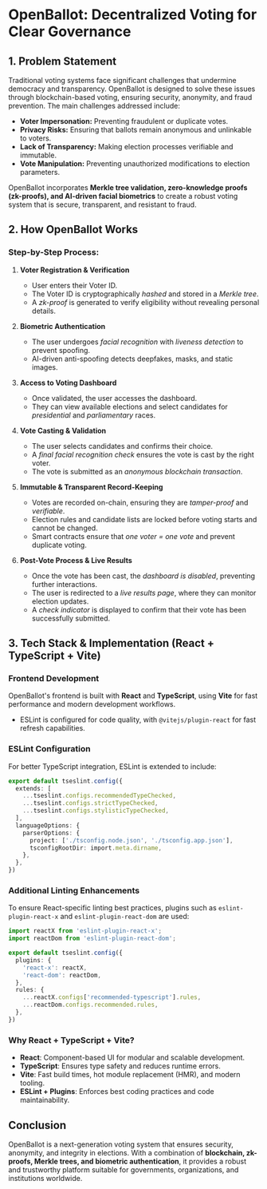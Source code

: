 # OpenBallot: Decentralized Voting for Clear Governance

## 1. Problem Statement
Traditional voting systems face significant challenges that undermine democracy and transparency. OpenBallot is designed to solve these issues through blockchain-based voting, ensuring security, anonymity, and fraud prevention. The main challenges addressed include:

- **Voter Impersonation:** Preventing fraudulent or duplicate votes.
- **Privacy Risks:** Ensuring that ballots remain anonymous and unlinkable to voters.
- **Lack of Transparency:** Making election processes verifiable and immutable.
- **Vote Manipulation:** Preventing unauthorized modifications to election parameters.

OpenBallot incorporates **Merkle tree validation, zero-knowledge proofs (zk-proofs), and AI-driven facial biometrics** to create a robust voting system that is secure, transparent, and resistant to fraud.

## 2. How OpenBallot Works

### Step-by-Step Process:

1. **Voter Registration & Verification**
   - User enters their Voter ID.
   - The Voter ID is cryptographically *hashed* and stored in a *Merkle tree*.
   - A *zk-proof* is generated to verify eligibility without revealing personal details.
   
2. **Biometric Authentication**
   - The user undergoes *facial recognition* with *liveness detection* to prevent spoofing.
   - AI-driven anti-spoofing detects deepfakes, masks, and static images.

3. **Access to Voting Dashboard**
   - Once validated, the user accesses the dashboard.
   - They can view available elections and select candidates for *presidential* and *parliamentary* races.

4. **Vote Casting & Validation**
   - The user selects candidates and confirms their choice.
   - A *final facial recognition check* ensures the vote is cast by the right voter.
   - The vote is submitted as an *anonymous blockchain transaction*.
   
5. **Immutable & Transparent Record-Keeping**
   - Votes are recorded on-chain, ensuring they are *tamper-proof* and *verifiable*.
   - Election rules and candidate lists are locked before voting starts and cannot be changed.
   - Smart contracts ensure that *one voter = one vote* and prevent duplicate voting.

6. **Post-Vote Process & Live Results**
   - Once the vote has been cast, the *dashboard is disabled*, preventing further interactions.
   - The user is redirected to a *live results page*, where they can monitor election updates.
   - A *check indicator* is displayed to confirm that their vote has been successfully submitted.

## 3. Tech Stack & Implementation (React + TypeScript + Vite)

### Frontend Development
OpenBallot's frontend is built with **React** and **TypeScript**, using **Vite** for fast performance and modern development workflows.
- ESLint is configured for code quality, with `@vitejs/plugin-react` for fast refresh capabilities.

### ESLint Configuration
For better TypeScript integration, ESLint is extended to include:

```ts
export default tseslint.config({
  extends: [
    ...tseslint.configs.recommendedTypeChecked,
    ...tseslint.configs.strictTypeChecked,
    ...tseslint.configs.stylisticTypeChecked,
  ],
  languageOptions: {
    parserOptions: {
      project: ['./tsconfig.node.json', './tsconfig.app.json'],
      tsconfigRootDir: import.meta.dirname,
    },
  },
})
```

### Additional Linting Enhancements
To ensure React-specific linting best practices, plugins such as `eslint-plugin-react-x` and `eslint-plugin-react-dom` are used:

```ts
import reactX from 'eslint-plugin-react-x';
import reactDom from 'eslint-plugin-react-dom';

export default tseslint.config({
  plugins: {
    'react-x': reactX,
    'react-dom': reactDom,
  },
  rules: {
    ...reactX.configs['recommended-typescript'].rules,
    ...reactDom.configs.recommended.rules,
  },
})
```

### Why React + TypeScript + Vite?
- **React**: Component-based UI for modular and scalable development.
- **TypeScript**: Ensures type safety and reduces runtime errors.
- **Vite**: Fast build times, hot module replacement (HMR), and modern tooling.
- **ESLint + Plugins**: Enforces best coding practices and code maintainability.

## Conclusion
OpenBallot is a next-generation voting system that ensures security, anonymity, and integrity in elections. With a combination of **blockchain, zk-proofs, Merkle trees, and biometric authentication**, it provides a robust and trustworthy platform suitable for governments, organizations, and institutions worldwide.
